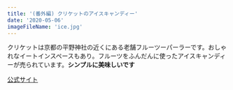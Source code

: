 ```yaml
---
title: '(番外編) クリケットのアイスキャンディー'
date: '2020-05-06'
imageFileName: 'ice.jpg'
---
```


クリケットは京都の平野神社の近くにある老舗フルーツーパーラーです。おしゃれなイートインスペースもあり。フルーツをふんだんに使ったアイスキャンディーが売られています。**シンプルに美味しいです** 

[公式サイト](http://www.cricket-jelly.com/?pid=121935500)